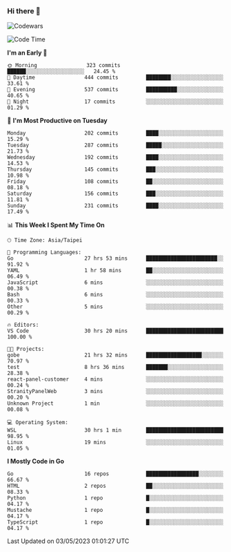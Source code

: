 ### Hi there 👋

![Codewars](https://www.codewars.com/users/omegaatt36/badges/small)

<!--START_SECTION:waka-->
![Code Time](http://img.shields.io/badge/Code%20Time-1%2C113%20hrs%2059%20mins-blue)

**I'm an Early 🐤** 

```text
🌞 Morning                323 commits         ██████░░░░░░░░░░░░░░░░░░░   24.45 % 
🌆 Daytime                444 commits         ████████░░░░░░░░░░░░░░░░░   33.61 % 
🌃 Evening                537 commits         ██████████░░░░░░░░░░░░░░░   40.65 % 
🌙 Night                  17 commits          ░░░░░░░░░░░░░░░░░░░░░░░░░   01.29 % 
```
📅 **I'm Most Productive on Tuesday** 

```text
Monday                   202 commits         ████░░░░░░░░░░░░░░░░░░░░░   15.29 % 
Tuesday                  287 commits         █████░░░░░░░░░░░░░░░░░░░░   21.73 % 
Wednesday                192 commits         ████░░░░░░░░░░░░░░░░░░░░░   14.53 % 
Thursday                 145 commits         ███░░░░░░░░░░░░░░░░░░░░░░   10.98 % 
Friday                   108 commits         ██░░░░░░░░░░░░░░░░░░░░░░░   08.18 % 
Saturday                 156 commits         ███░░░░░░░░░░░░░░░░░░░░░░   11.81 % 
Sunday                   231 commits         ████░░░░░░░░░░░░░░░░░░░░░   17.49 % 
```


📊 **This Week I Spent My Time On** 

```text
🕑︎ Time Zone: Asia/Taipei

💬 Programming Languages: 
Go                       27 hrs 53 mins      ███████████████████████░░   91.92 % 
YAML                     1 hr 58 mins        ██░░░░░░░░░░░░░░░░░░░░░░░   06.49 % 
JavaScript               6 mins              ░░░░░░░░░░░░░░░░░░░░░░░░░   00.38 % 
Bash                     6 mins              ░░░░░░░░░░░░░░░░░░░░░░░░░   00.33 % 
Other                    5 mins              ░░░░░░░░░░░░░░░░░░░░░░░░░   00.29 % 

🔥 Editors: 
VS Code                  30 hrs 20 mins      █████████████████████████   100.00 % 

🐱‍💻 Projects: 
gobe                     21 hrs 32 mins      ██████████████████░░░░░░░   70.97 % 
test                     8 hrs 36 mins       ███████░░░░░░░░░░░░░░░░░░   28.38 % 
react-panel-customer     4 mins              ░░░░░░░░░░░░░░░░░░░░░░░░░   00.24 % 
StranityPanelWeb         3 mins              ░░░░░░░░░░░░░░░░░░░░░░░░░   00.20 % 
Unknown Project          1 min               ░░░░░░░░░░░░░░░░░░░░░░░░░   00.08 % 

💻 Operating System: 
WSL                      30 hrs 1 min        █████████████████████████   98.95 % 
Linux                    19 mins             ░░░░░░░░░░░░░░░░░░░░░░░░░   01.05 % 
```

**I Mostly Code in Go** 

```text
Go                       16 repos            █████████████████░░░░░░░░   66.67 % 
HTML                     2 repos             ██░░░░░░░░░░░░░░░░░░░░░░░   08.33 % 
Python                   1 repo              █░░░░░░░░░░░░░░░░░░░░░░░░   04.17 % 
Mustache                 1 repo              █░░░░░░░░░░░░░░░░░░░░░░░░   04.17 % 
TypeScript               1 repo              █░░░░░░░░░░░░░░░░░░░░░░░░   04.17 % 
```




 Last Updated on 03/05/2023 01:01:27 UTC
<!--END_SECTION:waka-->

<!--
**omegaatt36/omegaatt36** is a ✨ _special_ ✨ repository because its `README.md` (this file) appears on your GitHub profile.

Here are some ideas to get you started:

- 🔭 I’m currently working on ...
- 🌱 I’m currently learning ...
- 👯 I’m looking to collaborate on ...
- 🤔 I’m looking for help with ...
- 💬 Ask me about ...
- 📫 How to reach me: ...
- 😄 Pronouns: ...
- ⚡ Fun fact: ...
-->
